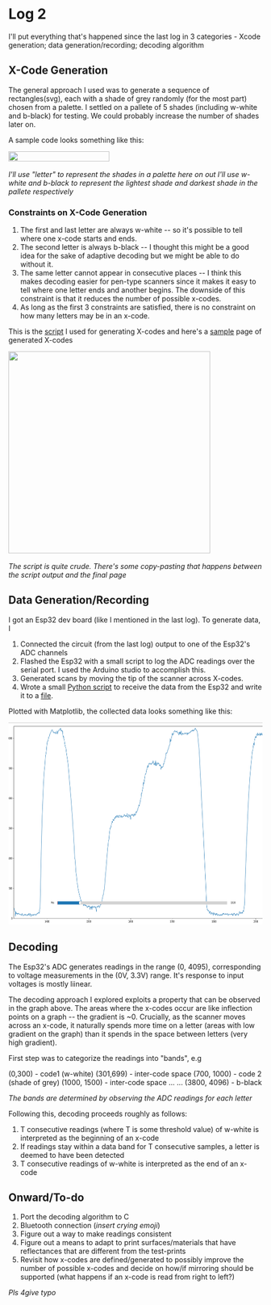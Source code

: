 # Log 2

I'll put everything that's happened since the last log in 3 categories - Xcode generation; data generation/recording; decoding algorithm


## X-Code Generation

The general approach I used was to generate a sequence of rectangles(svg), each with a shade of grey randomly (for the most part) chosen from a palette. I settled on a pallete of 5 shades (including w-white and b-black) for testing. We could probably increase the number of shades later on.

A sample code looks something like this: 

<img src="/home/saviour/projects/divx/journal/sample_xcode.png" width="200" height="20">



*I'll use "letter" to represent the shades in a palette here on out*
*I'll use w-white and b-black to represent the lightest shade and darkest shade in the pallete respectively*


### Constraints on X-Code Generation 

1. The first and last letter are always w-white -- so it's possible to tell where one x-code starts and ends.
2. The second letter is always b-black -- I thought this might be a good idea for the sake of adaptive decoding but we might be able to do without it. 
3. The same letter cannot appear in consecutive places -- I think this makes decoding easier for pen-type scanners since it makes it easy to tell where one letter ends and another begins. The downside of this constraint is that it reduces the number of possible x-codes.
4. As long as the first 3 constraints are satisfied, there is no constraint on how many letters may be in an x-code.

This is the [script](../bnw/data/gen_codes.py) I used for generating X-codes and here's a [sample]((../bnw/data/samples_v2_4.svg)) page of generated X-codes

<img src="../bnw/data/samples_v2_4.svg" width="400" height="400">

*The script is quite crude. There's some copy-pasting that happens between the script output and the final page*


## Data Generation/Recording
I got an Esp32 dev board (like I mentioned in the last log). To generate data, I
1. Connected the circuit (from the last log) output to one of the Esp32's ADC channels
2. Flashed the Esp32 with a small script to log the ADC readings over the serial port. I used the Arduino studio to accomplish this.
3. Generated scans by moving the tip of the scanner across X-codes.
4. Wrote a small [Python script](../bnw/data/read_data.py) to receive the data from the Esp32 and write it to a [file](../bnw/data/sample_reads/sample_reads3.txt).

Plotted with Matplotlib, the collected data looks something like this:

<img src="sample_plot.png" width="800" height="400">


## Decoding

The Esp32's ADC generates readings in the range (0, 4095), corresponding to voltage measurements in the (0V, 3.3V) range. It's response to input voltages is mostly liinear. 

The decoding approach I explored exploits a property that can be observed in the graph above. The areas where the x-codes occur are like inflection points on a graph -- the gradient is ~0. Crucially, as the scanner moves across an x-code, it naturally spends more time on a letter (areas with low gradient on the graph) than it spends in the space between letters (very high gradient).

First step was to categorize the readings into "bands", e.g

(0,300) - code1 (w-white)
(301,699) - inter-code space
(700, 1000) - code 2 (shade of grey)
(1000, 1500) - inter-code space
...
...
(3800, 4096) - b-black

*The bands are determined by observing the ADC readings for each letter*


Following this, decoding proceeds roughly as follows:

1. T consecutive readings (where T is some threshold value) of w-white is interpreted as the beginning of an x-code
2. If readings stay within a data band for T consecutive samples, a letter is deemed to have been detected
3. T consecutive readings of w-white is interpreted as the end of an x-code


## Onward/To-do
1. Port the decoding algorithm to C
2. Bluetooth connection (*insert crying emoji*)
3. Figure out a way to make readings consistent
4. Figure out a means to adapt to print surfaces/materials that have reflectances that are different from the test-prints
5. Revisit how x-codes are defined/generated to possibly improve the number of possible x-codes and decide on how/if mirroring should be supported (what happens if an x-code is read from right to left?)


*Pls 4give typo*